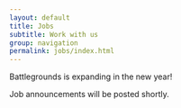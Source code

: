 ```yaml
---
layout: default
title: Jobs
subtitle: Work with us
group: navigation
permalink: jobs/index.html
---
```


Battlegrounds is expanding in the new year!

Job announcements will be posted shortly.
